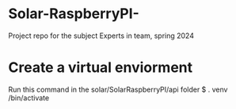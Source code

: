 # Solar-RaspberryPI-
Project repo for the subject Experts in team, spring 2024

# Create a virtual enviorment 

Run this command in the solar/SolarRaspberryPI/api folder
$ . venv /bin/activate
